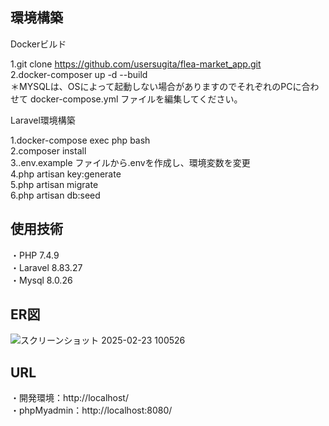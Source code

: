 ## 環境構築  

Dockerビルド  

1.git clone https://github.com/usersugita/flea-market_app.git  
2.docker-composer up -d --build  
＊MYSQLは、OSによって起動しない場合がありますのでそれぞれのPCに合わせて docker-compose.yml ファイルを編集してください。  

Laravel環境構築  

1.docker-compose exec php bash  
2.composer install  
3..env.example ファイルから.envを作成し、環境変数を変更  
4.php artisan key:generate  
5.php artisan migrate  
6.php artisan db:seed  
  
## 使用技術  

・PHP 7.4.9  
・Laravel 8.83.27  
・Mysql 8.0.26
## ER図  
![スクリーンショット 2025-02-23 100526](https://github.com/user-attachments/assets/f5e18373-6df7-42ee-96dd-4948d3d60918)

## URL  
・開発環境：http://localhost/  
・phpMyadmin：http://localhost:8080/  

